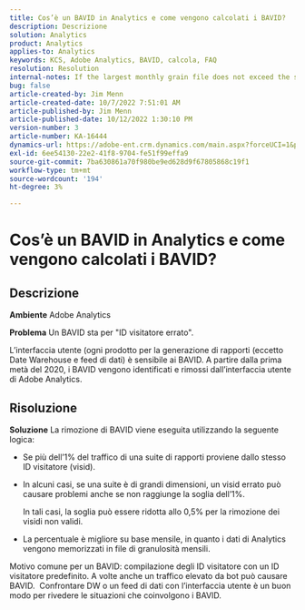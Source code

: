```yaml
---
title: Cos’è un BAVID in Analytics e come vengono calcolati i BAVID?
description: Descrizione
solution: Analytics
product: Analytics
applies-to: Analytics
keywords: KCS, Adobe Analytics, BAVID, calcola, FAQ
resolution: Resolution
internal-notes: If the largest monthly grain file does not exceed the size threshold (250MB default), we do not examine the suite for bad visids.
bug: false
article-created-by: Jim Menn
article-created-date: 10/7/2022 7:51:01 AM
article-published-by: Jim Menn
article-published-date: 10/12/2022 1:30:10 PM
version-number: 3
article-number: KA-16444
dynamics-url: https://adobe-ent.crm.dynamics.com/main.aspx?forceUCI=1&pagetype=entityrecord&etn=knowledgearticle&id=83dccec7-1446-ed11-bba1-000d3a3064b8
exl-id: 6ee54130-22e2-41f8-9704-fe51f99effa9
source-git-commit: 7ba630861a70f980be9ed628d9f67805868c19f1
workflow-type: tm+mt
source-wordcount: '194'
ht-degree: 3%

---
```


# Cos’è un BAVID in Analytics e come vengono calcolati i BAVID?

## Descrizione


<b>Ambiente</b>
Adobe Analytics

<b>Problema</b>
Un BAVID sta per &quot;ID visitatore errato&quot;.

L’interfaccia utente (ogni prodotto per la generazione di rapporti (eccetto Date Warehouse e feed di dati) è sensibile ai BAVID.
A partire dalla prima metà del 2020, i BAVID vengono identificati e rimossi dall’interfaccia utente di Adobe Analytics.






## Risoluzione


<b>Soluzione</b>
La rimozione di BAVID viene eseguita utilizzando la seguente logica:

- Se più dell’1% del traffico di una suite di rapporti proviene dallo stesso ID visitatore (visid).
- In alcuni casi, se una suite è di grandi dimensioni, un visid errato può causare problemi anche se non raggiunge la soglia dell’1%.

  In tali casi, la soglia può essere ridotta allo 0,5% per la rimozione dei visidi non validi.
- La percentuale è migliore su base mensile, in quanto i dati di Analytics vengono memorizzati in file di granulosità mensili.


Motivo comune per un BAVID: compilazione degli ID visitatore con un ID visitatore predefinito. A volte anche un traffico elevato da bot può causare BAVID. 
Confrontare DW o un feed di dati con l’interfaccia utente è un buon modo per rivedere le situazioni che coinvolgono i BAVID.
